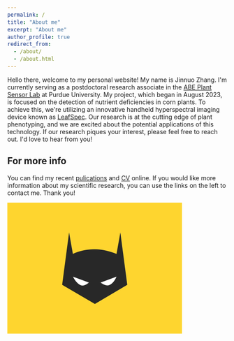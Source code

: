 ```yaml
---
permalink: /
title: "About me"
excerpt: "About me"
author_profile: true
redirect_from: 
  - /about/
  - /about.html
---
```


Hello there, welcome to my personal website! My name is Jinnuo Zhang. I'm currently serving as a postdoctoral research associate in the [ABE Plant Sensor Lab](https://engineering.purdue.edu/ABEPlantSensorLab) at Purdue University. My project, which began in August 2023, is focused on the detection of nutrient deficiencies in corn plants. To achieve this, we're utilizing an innovative handheld hyperspectral imaging device known as [LeafSpec](https://www.leafspecllc.com/). Our research is at the cutting edge of plant phenotyping, and we are excited about the potential applications of this technology. If our research piques your interest, please feel free to reach out. I'd love to hear from you!

For more info
------
You can find my recent [pulications](https://jinnuozhang.github.io/publications/) and [CV](https://jinnuozhang.github.io/cv/) online. If you would like more information about my scientific research, you can use the links on the left to contact me. Thank you!


<img align="center" alt="GIF" src="https://github.com/jinnuozhang/jinnuozhang/blob/main/Batman.gif?raw=true" width="400"/>



  

